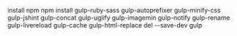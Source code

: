 install npm
npm install gulp-ruby-sass gulp-autoprefixer gulp-minify-css gulp-jshint gulp-concat gulp-uglify gulp-imagemin gulp-notify gulp-rename gulp-livereload gulp-cache gulp-html-replace del --save-dev
gulp